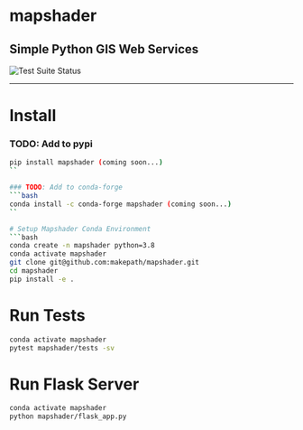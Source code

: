 # mapshader
Simple Python GIS Web Services
--------

![Test Suite Status](https://github.com/makepath/mapshader/workflows/Python%20Test%20Suite/badge.svg)

-------

# Install

### TODO: Add to pypi
```bash
pip install mapshader (coming soon...)
``

### TODO: Add to conda-forge
```bash
conda install -c conda-forge mapshader (coming soon...)
``

# Setup Mapshader Conda Environment
```bash
conda create -n mapshader python=3.8
conda activate mapshader
git clone git@github.com:makepath/mapshader.git
cd mapshader
pip install -e .
```

# Run Tests
```bash
conda activate mapshader
pytest mapshader/tests -sv
```

# Run Flask Server
```bash
conda activate mapshader
python mapshader/flask_app.py
```
